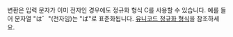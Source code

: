 변환은 입력 문자가 이미 전자인 경우에도 정규화 형식 C를 사용할 수 있습니다. 예를 들어 문자열 "は゛"(전자임)는 "ば"로 표준화됩니다. [유니코드 정규화 형식](https://unicode.org/reports/tr15)을 참조하세요.
